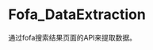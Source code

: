# Fofa_DataExtraction
通过fofa搜索结果页面的API来提取数据。


[](https://github.com/ramoncjs3/Fofa_DataExtraction/blob/main/1.jpg)
